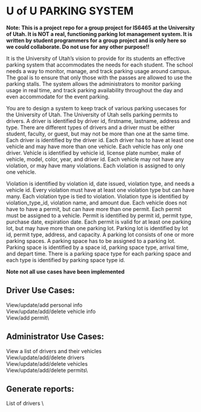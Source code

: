 # U of U PARKING SYSTEM

**Note:  This is a project repo for a group project for IS6465 at the University of Utah.  It is NOT a real, functioning parking lot management system.  It is written by student programmers for a group project and is only here so we could collaborate.  Do not use for any other purpose!!**

It is the University of Utah’s vision to provide for its students an effective parking system that accommodates the needs for each student. The school needs a way to monitor, manage, and track parking usage around campus. The goal is to ensure that only those with the passes are allowed to use the parking stalls. The system allows the administrators to monitor parking usage in real time, and track parking availability throughout the day and even accommodate for the event parking. 

You are to design a system to keep track of various parking usecases for the University of Utah. The University of Utah sells parking permits to drivers. A driver is identified by driver id, firstname, lastname, address and type. There are different types of drivers and a driver must be either student, faculty, or guest, but may not be more than one at the same time. Each driver is identified by the driver id. Each driver has to have at least one vehicle and may have more than one vehicle. Each vehicle has only one driver. Vehicle is identified by vehicle id, license plate number, make of vehicle, model, color, year, and driver id. Each vehicle may not have any violation, or may have many violations. Each violation is assigned to only one vehicle. 

Violation is identified by violation id, date issued, violation type, and needs a vehicle id. Every violation must have at least one violation type but can have many. Each violation type is tied to violation. Violation type is identified by violation_type_id, violation name, and amount due. Each vehicle does not have to have a permit, but can have more than one permit. Each permit must be assigned to a vehicle. Permit is identified by permit id, permit type, purchase date, expiration date. Each permit is valid for at least one parking lot, but may have more than one parking lot. Parking lot is identified by lot id, permit type, address, and capacity. A parking lot consists of one or more parking spaces. A parking space has to be assigned to a parking lot. Parking space is identified by a space id, parking space type, arrival time, and depart time. There is a parking space type for each parking space and each type is identified by parking space type id.

**Note not all use cases have been implemented**

## Driver Use Cases:

View/update/add personal info\
View/update/add/delete vehicle info\
View/add permit\


## Administrator Use Cases:

View a list of drivers and their vehicles\
View/update/add/delete drivers\
View/update/add/delete vehicles\
View/update/add/delete permits\

## Generate reports:

List of drivers \

